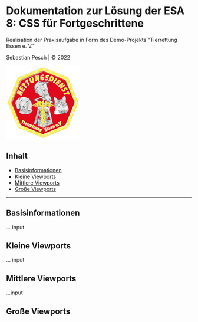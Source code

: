 # Dokumentation zur Lösung der ESA 8: CSS für Fortgeschrittene
Realisation der Praxisaufgabe in Form des Demo-Projekts "Tierrettung Essen e. V."

Sebastian Pesch | &copy; 2022

![Logo Tierrettund Essen e. V.](img/logo_icon.png)

## Inhalt

* [Basisinformationen](#basisinformationen)
* [Kleine Viewports](#kleine-viewports)
* [Mittlere Viewports](#kleine-viewports)
* [Große Viewports](#kleine-viewports)

---

## Basisinformationen

... input


## Kleine Viewports

... input


## Mittlere Viewports

...input


## Große Viewports